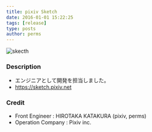 ```yaml
---
title: pixiv Sketch
date: 2016-01-01 15:22:25
tags: [release]
type: posts
author: perms
---
```


![skecth](/img/works/sketch.png "sketch")

### Description
- エンジニアとして開発を担当しました。
- https://sketch.pixiv.net

### Credit
- Front Engineer : HIROTAKA KATAKURA (pixiv, perms)
- Operation Company : Pixiv inc.
